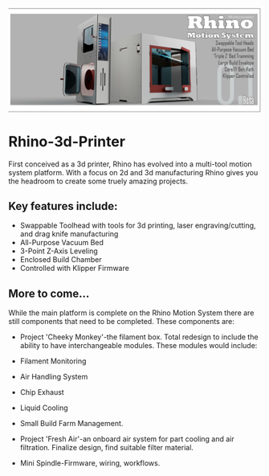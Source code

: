 ![Rhino Motion System](https://github.com/Makersmic/Rhino-3d-Printer/blob/main/Literature/Welcome%20Graphic.jpg)
# Rhino-3d-Printer
First conceived as a 3d printer, Rhino has evolved into a multi-tool motion system platform.  With a focus on 2d and 3d manufacturing Rhino gives you the headroom to create some truely amazing projects.  

## Key features include:
- Swappable Toolhead with tools for 3d printing, laser engraving/cutting, and drag knife manufacturing
- All-Purpose Vacuum Bed
- 3-Point Z-Axis Leveling
- Enclosed Build Chamber
- Controlled with Klipper Firmware

## More to come...
While the main platform is complete on the Rhino Motion System there are still components that need to be completed.  These components are:
- Project 'Cheeky Monkey'-the filament box.  Total redesign to include the ability to have interchangeable modules.  These modules would include:
- Filament Monitoring
- Air Handling System
- Chip Exhaust
- Liquid Cooling
- Small Build Farm Management.

- Project 'Fresh Air'-an onboard air system for part cooling and air filtration.  Finalize design, find suitable filter material.
- Mini Spindle-Firmware, wiring, workflows.

